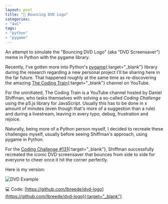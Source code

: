 ```yaml
---
layout: post
title: "📀 Bouncing DVD Logo"
categories:
- "4xC"
tags:
- "python"
- "pygame"
---
```


An attempt to simulate the "Bouncing DVD Logo" (aka "DVD Screensaver") meme in Python with the pygame library.

Recently, I've gotten more into Python's [pygame][pygame]{:target="_blank"} library during the research regarding a new personal project I'll be sharing here in the far future. That happened roughly at the same time as re-discovering the amazing [The Coding Train][the-coding-train]{:target="_blank"} channel on YouTube.

For the uninitiated, The Coding Train is a YouTube channel hosted by Daniel Shiffman, who tasks themselves with solving a so-called *Coding Challenge* using the p5.js library for JavaScript. Usually this has to be done in x amount of minutes (even though that's more of a suggestion than a rule) and during a livestream, leaving in every typo, debug, frustration and rejoice.

Naturally, being more of a Python person myself, I decided to recreate these challenges myself, usually before seeing Shiffman's approach, using pygame in Python.

For the [Coding Challenge #131][cc131]{:target="_blank"}, Shiffman successfully recreated the iconic DVD screensaver that bounces from side to side for everyone to cheer once it hit the corner perfectly.

Here is my version:

![DVD Example](https://raw.githubusercontent.com/lbreede/dvd-logo/main/dvd_example.gif)

💻 Code: [https://github.com/lbreede/dvd-logo](https://github.com/lbreede/dvd-logo){:target="_blank"}

[pygame]: https://www.pygame.org
[the-coding-train]: https://www.youtube.com/channel/UCvjgXvBlbQiydffZU7m1_aw
[cc131]: https://youtu.be/0j86zuqqTlQ
